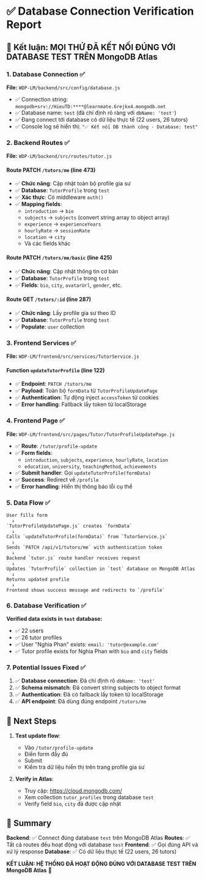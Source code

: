 # ✅ Database Connection Verification Report

## 🎯 Kết luận: MỌI THỨ ĐÃ KẾT NỐI ĐÚNG VỚI DATABASE TEST TRÊN MongoDB Atlas

### 1. Database Connection ✅
**File:** `WDP-LM/backend/src/config/database.js`
- ✅ Connection string: `mongodb+srv://HieuTD:****@learnmate.6rejkx4.mongodb.net`
- ✅ Database name: `test` (đã chỉ định rõ ràng với `dbName: 'test'`)
- ✅ Đang connect tới database có dữ liệu thực tế (22 users, 26 tutors)
- ✅ Console log sẽ hiển thị: `"✅ Kết nối DB thành công - Database: test"`

### 2. Backend Routes ✅
**File:** `WDP-LM/backend/src/routes/tutor.js`

#### Route PATCH `/tutors/me` (line 473)
- ✅ **Chức năng**: Cập nhật toàn bộ profile gia sư
- ✅ **Database**: `TutorProfile` trong `test`
- ✅ **Xác thực**: Có middleware `auth()` 
- ✅ **Mapping fields**:
  - `introduction` → `bio`
  - `subjects` → `subjects` (convert string array to object array)
  - `experience` → `experienceYears`
  - `hourlyRate` → `sessionRate`
  - `location` → `city`
  - Và các fields khác

#### Route PATCH `/tutors/me/basic` (line 425)  
- ✅ **Chức năng**: Cập nhật thông tin cơ bản
- ✅ **Database**: `TutorProfile` trong `test`
- ✅ **Fields**: `bio`, `city`, `avatarUrl`, `gender`, etc.

#### Route GET `/tutors/:id` (line 287)
- ✅ **Chức năng**: Lấy profile gia sư theo ID
- ✅ **Database**: `TutorProfile` trong `test`
- ✅ **Populate**: `user` collection

### 3. Frontend Services ✅
**File:** `WDP-LM/frontend/src/services/TutorService.js`

#### Function `updateTutorProfile` (line 122)
- ✅ **Endpoint**: `PATCH /tutors/me`
- ✅ **Payload**: Toàn bộ `formData` từ `TutorProfileUpdatePage`
- ✅ **Authentication**: Tự động inject `accessToken` từ cookies
- ✅ **Error handling**: Fallback lấy token từ localStorage

### 4. Frontend Page ✅
**File:** `WDP-LM/frontend/src/pages/Tutor/TutorProfileUpdatePage.js`

- ✅ **Route**: `/tutor/profile-update`
- ✅ **Form fields**: 
  - `introduction`, `subjects`, `experience`, `hourlyRate`, `location`
  - `education`, `university`, `teachingMethod`, `achievements`
- ✅ **Submit handler**: Gọi `updateTutorProfile(formData)`
- ✅ **Success**: Redirect về `/profile`
- ✅ **Error handling**: Hiển thị thông báo lỗi cụ thể

### 5. Data Flow ✅

```
User fills form 
  ↓
`TutorProfileUpdatePage.js` creates `formData`
  ↓
Calls `updateTutorProfile(formData)` from `TutorService.js`
  ↓
Sends `PATCH /api/v1/tutors/me` with authentication token
  ↓
Backend `tutor.js` route handler receives request
  ↓
Updates `TutorProfile` collection in `test` database on MongoDB Atlas
  ↓
Returns updated profile
  ↓
Frontend shows success message and redirects to `/profile`
```

### 6. Database Verification ✅

**Verified data exists in `test` database:**
- ✅ 22 users
- ✅ 26 tutor profiles
- ✅ User "Nghia Phan" exists: `email: 'tutor@example.com'`
- ✅ Tutor profile exists for Nghia Phan with `bio` and `city` fields

### 7. Potential Issues Fixed ✅

1. ✅ **Database connection**: Đã chỉ định rõ `dbName: 'test'`
2. ✅ **Schema mismatch**: Đã convert string subjects to object format
3. ✅ **Authentication**: Đã có fallback lấy token từ localStorage
4. ✅ **API endpoint**: Đã dùng đúng endpoint `/tutors/me`

## 🚀 Next Steps

1. **Test update flow**:
   - Vào `/tutor/profile-update`
   - Điền form đầy đủ
   - Submit
   - Kiểm tra dữ liệu hiển thị trên trang profile gia sư

2. **Verify in Atlas**:
   - Truy cập: https://cloud.mongodb.com/
   - Xem collection `tutor_profiles` trong database `test`
   - Verify field `bio`, `city` đã được cập nhật

## 📝 Summary

**Backend**: ✅ Connect đúng database `test` trên MongoDB Atlas
**Routes**: ✅ Tất cả routes đều hoạt động với database `test`
**Frontend**: ✅ Gọi đúng API và xử lý response
**Database**: ✅ Có dữ liệu thực tế (22 users, 26 tutors)

**KẾT LUẬN: HỆ THỐNG ĐÃ HOẠT ĐỘNG ĐÚNG VỚI DATABASE TEST TRÊN MongoDB Atlas** 🎉
